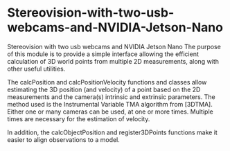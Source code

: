 # Stereovision-with-two-usb-webcams-and-NVIDIA-Jetson-Nano
Stereovision with two usb webcams and NVIDIA Jetson Nano
The purpose of this module is to provide a simple interface allowing the efficient calculation of 3D world points from multiple 2D measurements, along with other useful utilities.

The calcPosition and calcPositionVelocity functions and classes allow estimating the 3D position (and velocity) of a point based on the 2D measurements and the camera(s) intrinsic and extrinsic parameters. The method used is the Instrumental Variable TMA algorithm from [3DTMA]. Either one or many cameras can be used, at one or more times. Multiple times are necessary for the estimation of velocity.

In addition, the calcObjectPosition and register3DPoints functions make it easier to align observations to a model.
